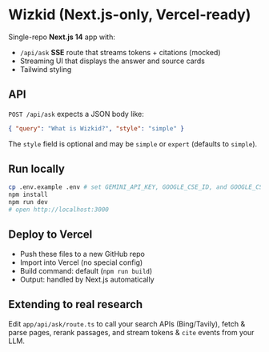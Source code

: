 # Wizkid (Next.js-only, Vercel-ready)

Single-repo **Next.js 14** app with:
- `/api/ask` **SSE** route that streams tokens + citations (mocked)
- Streaming UI that displays the answer and source cards
- Tailwind styling

## API

`POST /api/ask` expects a JSON body like:

```json
{ "query": "What is Wizkid?", "style": "simple" }
```

The `style` field is optional and may be `simple` or `expert` (defaults to `simple`).

## Run locally
```bash
cp .env.example .env # set GEMINI_API_KEY, GOOGLE_CSE_ID, and GOOGLE_CSE_KEY
npm install
npm run dev
# open http://localhost:3000
```

## Deploy to Vercel
- Push these files to a new GitHub repo
- Import into Vercel (no special config)
- Build command: default (`npm run build`)
- Output: handled by Next.js automatically

## Extending to real research
Edit `app/api/ask/route.ts` to call your search APIs (Bing/Tavily), fetch & parse pages,
rerank passages, and stream tokens & `cite` events from your LLM.
